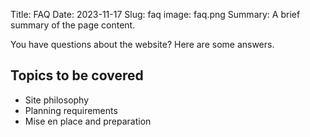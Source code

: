 Title: FAQ
Date: 2023-11-17
Slug: faq
image: faq.png
Summary: A brief summary of the page content.

You have questions
about the website? Here are some answers.

## Topics to be covered

- Site philosophy
- Planning requirements
- Mise en place and preparation
